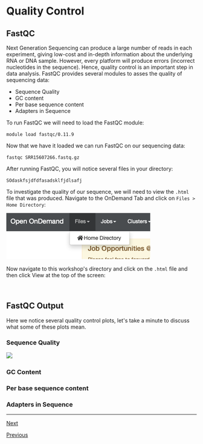 # Quality Control

## FastQC

Next Generation Sequencing can produce a large number of reads in each experiment, giving low-cost and in-depth information about the underlying RNA or DNA sample. However, every platform will produce errors (incorrect nucleotides in the sequence). Hence, quality control is an important step in data analysis. FastQC provides several modules to asses the quality of sequencing data:

- Sequence Quality
- GC content
- Per base sequence content
- Adapters in Sequence

To run FastQC we will need to load the FastQC module:

```
module load fastqc/0.11.9
```

Now that we have it loaded we can run FastQC on our sequencing data:

```
fastqc SRR15607266.fastq.gz
```

After running FastQC, you will notice several files in your directory:

```
SOdaskfsjdfdfasadsklfjdlsafj
```

To investigate the quality of our sequence, we will need to view the `.html` file that was produced. Navigate to the OnDemand Tab and click on `Files > Home Directory`:

![](../images/files_home.png)

Now navigate to this workshop's directory and click on the `.html` file and then click View at the top of the screen:

![]()

## FastQC Output

Here we notice several quality control plots, let's take a minute to discuss what some of these plots mean.

### Sequence Quality

![](../seq_qual_hist.png)

### GC Content

### Per base sequence content

### Adapters in Sequence

_________________________________________________________________________________________________________________________________________________________

[Next](lesson5.md)

[Previous](../lesson3.md)
